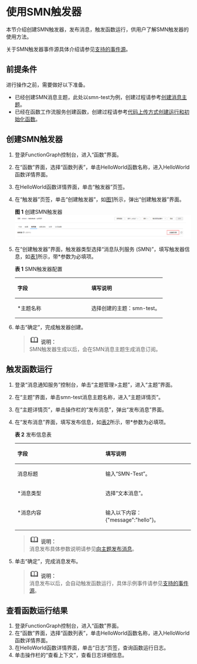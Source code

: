 # 使用SMN触发器<a name="ZH-CN_TOPIC_0149027257"></a>

本节介绍创建SMN触发器，发布消息，触发函数运行，供用户了解SMN触发器的使用方法。

关于SMN触发器事件源具体介绍请参见[支持的事件源](http://support.huaweicloud.com/devg-functiongraph/functiongraph_02_0102.html)。

## 前提条件<a name="section76949209512"></a>

进行操作之前，需要做好以下准备。

-   已经创建SMN消息主题，此处以smn-test为例，创建过程请参考[创建消息主题](https://support.huaweicloud.com/usermanual-smn/zh-cn_topic_0043961401.html)。
-   已经在函数工作流服务创建函数，创建过程请参考[代码上传方式创建运行和初始化函数](代码上传方式创建运行和初始化函数.md)。

## 创建SMN触发器<a name="section08737499488"></a>

1.  登录FunctionGraph控制台，进入“函数”界面。
2.  在“函数”界面，选择“函数列表”，单击HelloWorld函数名称，进入HelloWorld函数详情界面。
3.  在HelloWorld函数详情界面，单击“触发器”页签。
4.  在“触发器”页签，单击“创建触发器”，如[图1](#fig1247919241358)所示，弹出“创建触发器”界面。

    **图 1**  创建SMN触发器<a name="fig1247919241358"></a>  
    ![](figures/创建SMN触发器.png "创建SMN触发器")

5.  在“创建触发器”界面，触发器类型选择“消息队列服务 \(SMN\)”，填写触发器信息，如[表1](#table45001601065)所示，带\*参数为必填项。

    **表 1**  SMN触发器配置

    <a name="table45001601065"></a>
    <table><thead align="left"><tr id="row250020865"><th class="cellrowborder" valign="top" width="50%" id="mcps1.2.3.1.1"><p id="p135012009614"><a name="p135012009614"></a><a name="p135012009614"></a>字段</p>
    </th>
    <th class="cellrowborder" valign="top" width="50%" id="mcps1.2.3.1.2"><p id="p75011009616"><a name="p75011009616"></a><a name="p75011009616"></a>填写说明</p>
    </th>
    </tr>
    </thead>
    <tbody><tr id="row75011109613"><td class="cellrowborder" valign="top" width="50%" headers="mcps1.2.3.1.1 "><p id="p11501130968"><a name="p11501130968"></a><a name="p11501130968"></a>*主题名称</p>
    </td>
    <td class="cellrowborder" valign="top" width="50%" headers="mcps1.2.3.1.2 "><p id="p75019019611"><a name="p75019019611"></a><a name="p75019019611"></a>选择创建的主题：smn-test。</p>
    </td>
    </tr>
    </tbody>
    </table>

6.  单击“确定”，完成触发器创建。

    >![](public_sys-resources/icon-note.gif) **说明：**   
    >SMN触发器生成以后，会在SMN消息主题生成消息订阅。  


## 触发函数运行<a name="section720713914918"></a>

1.  登录“消息通知服务”控制台，单击“主题管理\>主题”，进入“主题”界面。
2.  在“主题”界面，单击smn-test消息主题名称，进入“主题详情页”。
3.  在“主题详情页”，单击操作栏的“发布消息”，弹出“发布消息”界面。
4.  在“发布消息”界面，填写发布信息，如[表2](#table833644511032)所示，带\*参数为必填项。

    **表 2**  发布信息表

    <a name="table833644511032"></a>
    <table><thead align="left"><tr id="row289324011032"><th class="cellrowborder" valign="top" width="50%" id="mcps1.2.3.1.1"><p id="p3302586011032"><a name="p3302586011032"></a><a name="p3302586011032"></a>字段</p>
    </th>
    <th class="cellrowborder" valign="top" width="50%" id="mcps1.2.3.1.2"><p id="p5784902911032"><a name="p5784902911032"></a><a name="p5784902911032"></a>填写说明</p>
    </th>
    </tr>
    </thead>
    <tbody><tr id="row5525981111032"><td class="cellrowborder" valign="top" width="50%" headers="mcps1.2.3.1.1 "><p id="p4685971711032"><a name="p4685971711032"></a><a name="p4685971711032"></a>消息标题</p>
    </td>
    <td class="cellrowborder" valign="top" width="50%" headers="mcps1.2.3.1.2 "><p id="p3754075611032"><a name="p3754075611032"></a><a name="p3754075611032"></a>输入“SMN-Test”。</p>
    </td>
    </tr>
    <tr id="row232248711032"><td class="cellrowborder" valign="top" width="50%" headers="mcps1.2.3.1.1 "><p id="p5390379611032"><a name="p5390379611032"></a><a name="p5390379611032"></a>*消息类型</p>
    </td>
    <td class="cellrowborder" valign="top" width="50%" headers="mcps1.2.3.1.2 "><p id="p3251789511642"><a name="p3251789511642"></a><a name="p3251789511642"></a>选择“文本消息”。</p>
    </td>
    </tr>
    <tr id="row2555605011032"><td class="cellrowborder" valign="top" width="50%" headers="mcps1.2.3.1.1 "><p id="p5677420111032"><a name="p5677420111032"></a><a name="p5677420111032"></a>*消息内容</p>
    </td>
    <td class="cellrowborder" valign="top" width="50%" headers="mcps1.2.3.1.2 "><p id="p3530753111032"><a name="p3530753111032"></a><a name="p3530753111032"></a>输入以下内容：{"message":"hello"}。</p>
    </td>
    </tr>
    </tbody>
    </table>

    >![](public_sys-resources/icon-note.gif) **说明：**   
    >消息发布具体参数说明请参见[向主题发布消息](https://support.huaweicloud.com/usermanual-smn/zh-cn_topic_0043961403.html)。  

5.  单击“确定”，完成消息发布。

    >![](public_sys-resources/icon-note.gif) **说明：**   
    >消息发布以后，会自动触发函数运行，具体示例事件请参见[支持的事件源](http://support.huaweicloud.com/devg-functiongraph/functiongraph_02_0102.html)。  


## 查看函数运行结果<a name="section21041145184920"></a>

1.  登录FunctionGraph控制台，进入“函数”界面。
2.  在“函数”界面，选择“函数列表”，单击HelloWorld函数名称，进入HelloWorld函数详情界面。
3.  在HelloWorld函数详情界面，单击“日志”页签，查询函数运行日志。
4.  单击操作栏的“查看上下文”，查看日志详细信息。

